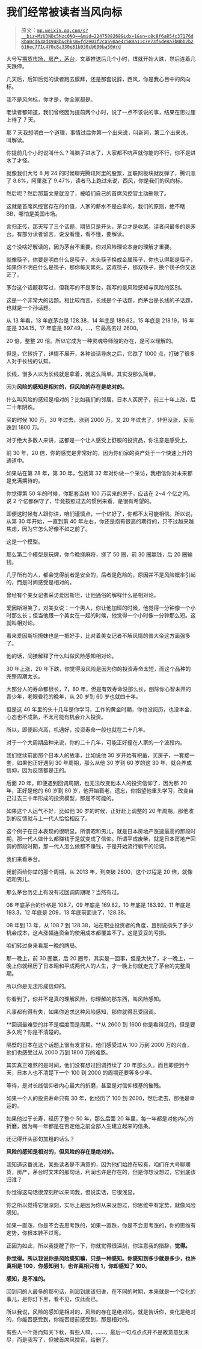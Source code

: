 # 我们经常被读者当风向标

> 原文：[`mp.weixin.qq.com/s?__biz=MzU3NDc5Nzc0NQ==&mid=2247508268&idx=1&sn=c8c8f6a854c37176d8ba0cd63ad4948b&chksm=fd2e03f2ca598ae4c580a11c7e73f6de8a7b0bb2b2616ec771c470c8a330e81b930cb696ba50#rd`](http://mp.weixin.qq.com/s?__biz=MzU3NDc5Nzc0NQ==&mid=2247508268&idx=1&sn=c8c8f6a854c37176d8ba0cd63ad4948b&chksm=fd2e03f2ca598ae4c580a11c7e73f6de8a7b0bb2b2616ec771c470c8a330e81b930cb696ba50#rd)

大号写[期货市场，房产，茅台](http://mp.weixin.qq.com/s?__biz=MzU0MjYwNDU2Mw==&mid=2247501675&idx=2&sn=61e78ca4ad9e168e583cb5bc3e6bffea&chksm=fb1aab17cc6d2201361b39e913480293634d44dd2aa12b6301597eac9551b640a9f01411e59b&scene=21#wechat_redirect)，文章推送后几个小时，煤就开始大跌，然后连着几天跌停。 

几天后，后知后觉的读者跑去膜拜，还是那套说辞，西风，你是我心目中的风向标。 

我不是风向标，你才是，你全家都是。

老读者都知道，我们曾经因为提前两个小时，说了一点不该说的事，结果在思过崖上待了 7 天。

那 7 天我想明白一个道理，事情过后你第一个出来说，叫新闻，第二个出来说，叫解读。

你提前几个小时说叫什么？叫脑子进水了，大家都不吭声就你能的不行，你不是进水了才怪。

就像我们大号 8 月 24 的时候聊完腾讯阿里的股票，互联网板块就反弹了，腾讯涨了 8.8%，阿里涨了 9.47%，读者马上跑过来说，西风，你是我们的风向标。

然后呢？然后那篇文章就没了，被咱们自己的首席风控官主动删除了。

这就是首席风控官存在的价值，人家的薪水不是白拿的，我们的原则，绝不瞎 BB，哪怕是美国市场。 

言归正传，那天写了三个话题，期货只是开头，茅台才是收尾。读者问最多的是茅台。有部分读者留言，说没看懂，看不懂，要解读。

这个没啥好解读的，因为茅台不重要，你对风险理论本身的理解才重要。

就像筷子，你要是明白什么是筷子，木头筷子换成金属筷子，你也认得那是筷子，如果你不明白什么是筷子，那你每天累死。这双筷子，那双筷子，换个筷子你又迷茫了。

茅台这个话题我写过，但我写的不是茅台，我写的是风险感知与风险的区别。

这是一个非常大的话题。相比较而言，长线是个子话题，而茅台是长线的子话题，也就是一个孙话题。

从 13 年看，13 年底茅台是 128.38，14 年底是 189.62，15 年底是 218.19，16 年底是 334.15，17 年底是 697.49，...，它最高去过 2600。

20 倍，整整 20 倍。所以它成为一种灵魂导师般的存在，是可以理解的。

但是，它转折了，详情不展开，各种谈话导向之后，它跌了 1000 点，打破了很多人对于长线的认知。

长线，很多人以为长线就是拿着，就这么简单。其实没那么简单。

因为**风险的感知是相对的，但风险的存在是绝对的。**

什么叫风险的感知是相对的？比如我们的邻居，日本人买房子，前三十年上涨，后二十年阴跌。

买的时候 100 万，30 年过去，涨到 2000 万，又 20 年过去了，非但没涨，反而跌到 1800 万。

对于绝大多数人来讲，这都是一个让人感受上舒服的投资品，你注意是感受上。

前 30 年，20 倍，你的感觉是非常好的，因为你们家的资产处于一个快速上升的通道中。

如果站在第 28 年，第 30 年，包括第 32 年对你做一个采访，我相信你对未来都是充满期待的。

你觉得第 50 年的时候，你那套当初 100 万买来的房子，应该在 2~4 个亿之间。说 2 个亿都保守了，毕竟按照过去的惯例来看，是很有希望的。

即便这时候有人跟你讲，咱们谨慎点，一个亿好了，你都不太可能相信。所以说，从第 30 年开始，一直到第 40 年左右，你还是抱有很高的期待的，只不过越来越焦虑，因为它怎么好像不如之前了。

这是一个模型。 

那么第二个模型是玩牌，你今晚搓麻将，搓了 50 圈，前 30 圈赢钱，后 20 圈输钱。

几乎所有的人，都会觉得前者是安全的，后者是危险的，原因并不是风险概率引起的，而是时间感受是相对的。 

曾经有个美女记者采访爱因斯坦，让他通俗的解释什么是相对论。 

爱因斯坦笑了，对美女说：一个男人，你让他加班的时候，他觉得一分钟像一个小时那么长；但当他跟一个美女在一起的时候，他觉得一个小时像一分钟那么短。这就叫相对论。 

看来爱因斯坦撩妹也是一把好手，比对着美女记者不解风情的普大帝这方面强多了。 

他的话，间接解释了什么叫做风险感知相对论。 

30 年上涨，20 年下跌，你觉得没风险是因为你的投资寿命太短，而这个品种的完整周期太长。 

大部分人的寿命都很长，7，80 年，但是有效寿命没那么长，刨除你心智未开的青少年，老眼昏花的晚年，从 20 岁到 60 岁也就四十年。

但是这 40 年里的头十几年是你学习，工作的黄金时期，你也没阅历，也没本金，心态也不成熟，不太可能有机会介入投资。 

所以，即便起点高，机遇好，投资寿命一般也就在二十几年。

对于一个大周期品种来说，你的二十几年，可能正好撞在人家的一个波段内。 

我们继续前面那个日本人的故事，比如说他 30 岁开始有积蓄，买房子，一套接一套，如果他正好遇到 30 年周期，那么从他 30 岁到 60 岁的这 30 年，就会养成信仰，因为反馈都是正的。

后面 20 年，即便遇到回调周期，也无法改变他本人的投资信仰了，因为那 20 年，正好是他的 60 岁到 80 岁，他开始衰老，遗忘，你指望他重头学习，改变自己过去三十年形成的投资模型，那是不可能的。

如果这个人运气不好，比如他 30 岁的时候，正好赶上调整的 20 年周期。那他收到的反馈就与上一代人恰恰相反了。 

这个例子在日本表现的很明显。所谓昭和男儿，就是日本房地产涨速最高的那段时期，那一代人做什么都赚钱于是就变成了信仰。所谓平成废柴，就是日本房地产回调的那段时期，那一代人怎么做都不赚钱，于是开始流行躺平的论调。 

我们来看茅台。 

我前面给你举的那个周期，从 2013 年，到突破 2600，这个过程是 20 倍，就像昭和男儿。

那么茅台历史上有没有过回调周期呢？当然有过。 

08 年底茅台的价格是 108.7，09 年底是 169.82，10 年底是 183.92，11 年底是 193.3，12 年底是 209，13 年底前面说了，128.38。

08 年到 13 年，从 108.7 到 128.38，站在职业投资者的角度，且别说损失了多少机会成本，这点涨幅连资金的使用成本都覆盖不了。这是妥妥的亏损。

咱们转过身来看那一晚的牌局。 

那一晚上，前 30 圈赢，后 20 圈亏，其实是一回事，但是太快了，才一晚上，一晚上你就经历了日本昭和平成两代人的人生，才一晚上你就走完了茅台的完整周期。

所以你是无法形成信仰的。 

你看到了，你并不是真的理解风险，你理解的那东西，叫风险感知。

凡事都有得有失，如果你追求这种风险感知，那你就得忍受回调。 

**回调最难受的并不是幅度而是周期。**从 2600 到 1600 你是看得见的，但是要多久呢？你是不清楚的。 

隔壁的日本在这个话题上很有发言权，他们感受过从 100 万到 2000 万的兴奋，他们也感受过从 2000 万到 1800 万的难熬。 

其实真正难熬的是时间，他们没有想过回调持续了 20 年那么久。而且即便到今天，日本人也不清楚下一个 100 到 2000 的周期还要等多少年。

等待，是对长线信仰者内心最大的折磨，甚至是对信仰根基的摧残。 

如果一个人的投资寿命只有 30 年，他经历了 100 到 2000，然后老去，那他是幸运的。 

如果他过于长寿，经历了整个 50 年，那么后面 20 年里，每一年都是对他内心的折磨，因为每一年都是在否定他之前全部人生建立起来的信条。

还记得开头那句加粗的话么？

**风险的感知是相对的，但风险的存在是绝对的。**

我知道这番说法，某些读者是不满意的，因为他们始终在较真，咱们在大号聊期货，房产，茅台时文末的那句话，利润也许是存在的，但是你想没想过，它到底该归谁？ 

你觉得这句话很深刻所以来问我，但说实话，它很浅显。 

你之所以觉得它很深刻，实际上是因为你从来没想过，你思维中有定势，就像风险感知。

如果一直涨，你是不会去思考跌的，如果一直跌，你是不会思考涨的，你的思维有定势，你根本转不过弯。

正因为如此，所以我提醒了你一下，你就觉得很深刻，你注意我的措辞，**觉得。**

**你觉得。所以我说你是风险感知嘛，只是一种感知。你感知到多少就是多少，也许真相是 100，你感知到 1，也许真相只有 1，你却感知了 100。**

**感知，是不准的。** 

回到问的人最多的那句话，利润到底该归谁，在不同的时期，本来就是一个变化的事儿，是你灯下黑，看不见，仅此而已。

所以我说，风险的感知是相对的，风险的存在是绝对的。就是告诉你，变化是绝对的，你能否感受到，你能否提前感受到，那是相对的。

有些人一叶落而知天下秋，有些人嘛，......，最后一句点点点并不是故意意犹未尽，而是我写了，但被首席风控官，给删了。